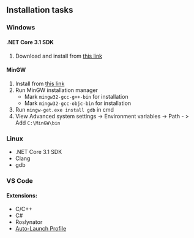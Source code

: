 ## Installation tasks

### Windows

#### .NET Core 3.1 SDK
1. Download and install from [this link](https://dotnet.microsoft.com/download/dotnet-core/thank-you/sdk-3.1.102-windows-x64-installer)

#### MinGW
1. Install from [this link](https://osdn.net/projects/mingw/downloads/68260/mingw-get-setup.exe/)
2. Run MinGW installation manager
   * Mark `mingw32-gcc-g++-bin` for installation
   * Mark `mingw32-gcc-objc-bin` for installation
3. Run `mingw-get.exe install gdb` in cmd
4. View Advanced system settings -> Environment variables -> Path - > Add `C:\MinGW\bin`

### Linux
 
* .NET Core 3.1 SDK
* Clang
* gdb

### VS Code

#### Extensions:
  * C/C++
  * C#
  * Roslynator
  * [Auto-Launch Profile](https://docs.google.com/uc?export=download&id=1exsOT6VAjH5oqem4id3KWKiRXXEI80jn)
